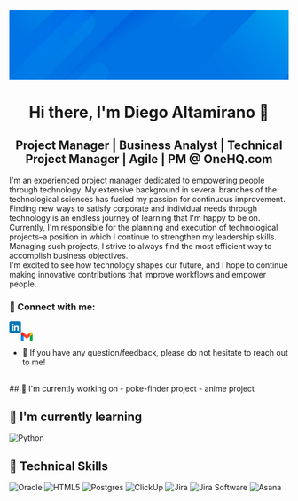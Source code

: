 <p align="center">
  <img src="https://github.com/diegoalta/diegoalta/blob/main/banner.jpeg?raw=true" alt="my banner">
</p>
<h1 align="center">
Hi there, I'm Diego Altamirano 👋
</h1>

<h2 align="center">
Project Manager | Business Analyst | Technical Project Manager | Agile | PM @ OneHQ.com
</h2> 


I'm an experienced project manager dedicated to empowering people through technology. My extensive background in several branches of the technological sciences has fueled my passion for continuous improvement. Finding new ways to satisfy corporate and individual needs through technology is an endless journey of learning that I'm happy to be on.</br>
Currently, I'm responsible for the planning and execution of technological projects–a position in which I continue to strengthen my leadership skills. Managing such projects, I strive to always find the most efficient way to accomplish business objectives.</br>
I'm excited to see how technology shapes our future, and I hope to continue making innovative contributions that improve workflows and empower people.


### 🤝 Connect with me:
<a href="https://www.linkedin.com/in/diegoalta/"><img align="left" src="https://github.com/diegoalta/diegoalta/blob/main/linkedin.png?raw=true" alt="diegoalta | LinkedIn" width="21px"/></a>    
<a href="mailto:diegoalta@gmail.com"><img align="left" src="https://github.com/diegoalta/diegoalta/blob/main/gmail.png?raw=true" alt="diegoalta@gmail.com" width="21px"/></a>
</br>
- 💬 If you have any question/feedback, please do not hesitate to reach out to me!
</br>
## 🔭 I'm currently working on
- poke-finder project
- anime project

## 🌱 I'm currently learning
![Python](https://img.shields.io/static/v1?style=for-the-badge&message=Python&color=3776AB&logo=Python&logoColor=FFFFFF&label=)

## 💼 Technical Skills
![Oracle](https://img.shields.io/static/v1?style=for-the-badge&message=Oracle&color=F80000&logo=Oracle&logoColor=FFFFFF&label=)
![HTML5](https://img.shields.io/badge/html5-%23E34F26.svg?style=for-the-badge&logo=html5&logoColor=white)
![Postgres](https://img.shields.io/badge/postgres-%23316192.svg?style=for-the-badge&logo=postgresql&logoColor=white)
![ClickUp](https://img.shields.io/static/v1?style=for-the-badge&message=ClickUp&color=7B68EE&logo=ClickUp&logoColor=FFFFFF&label=)
![Jira](https://img.shields.io/static/v1?style=for-the-badge&message=Jira&color=0052CC&logo=Jira&logoColor=FFFFFF&label=)
![Jira Software](https://img.shields.io/static/v1?style=for-the-badge&message=Jira+Software&color=0052CC&logo=Jira+Software&logoColor=FFFFFF&label=)
![Asana](https://img.shields.io/static/v1?style=for-the-badge&message=Asana&color=F06A6A&logo=Asana&logoColor=FFFFFF&label=)

</br>

<!--
**diegoalta/diegoalta** is a ✨ _special_ ✨ repository because its `README.md` (this file) appears on your GitHub profile.

Here are some ideas to get you started:

- 🔭 I’m currently working on ...
- 🌱 I’m currently learning ...
- 👯 I’m looking to collaborate on ...
- 🤔 I’m looking for help with ...
- 💬 Ask me about ...
- 📫 How to reach me: ...
- 😄 Pronouns: ...
- ⚡ Fun fact: ...
-->
